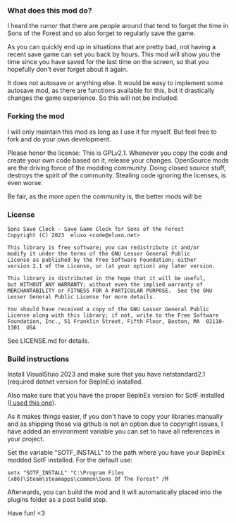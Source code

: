 ### What does this mod do?

I heard the rumor that there are people around that tend to forget the time
in Sons of the Forest and so also forget to regularly save the game.

As you can quickly end up in situations that are pretty bad, not having a
recent save game can set you back by hours. This mod will show you the time
since you have saved for the last time on the screen, so that you hopefully
don't ever forget about it again.

It does not autosave or anything else. It would be easy to implement some
autosave mod, as there are functions available for this, but it drastically
changes the game experience. So this will not be included.

### Forking the mod

I will only maintain this mod as long as I use it for myself. But feel free to
fork and do your own development.

Please honor the license: This is GPLv2.1. Whenever you copy the code and
create your own code based on it, release your changes. OpenSource mods are the
driving force of the modding community. Doing closed source stuff, destroys the
spirit of the community. Stealing code ignoring the licenses, is even worse.

Be fair, as the more open the community is, the better mods will be

### License

    Sons Save Clock - Save Game Clock for Sons of the Forest
    Copyright (C) 2023  eluxo <code@eluxo.net>

    This library is free software; you can redistribute it and/or
    modify it under the terms of the GNU Lesser General Public
    License as published by the Free Software Foundation; either
    version 2.1 of the License, or (at your option) any later version.

    This library is distributed in the hope that it will be useful,
    but WITHOUT ANY WARRANTY; without even the implied warranty of
    MERCHANTABILITY or FITNESS FOR A PARTICULAR PURPOSE.  See the GNU
    Lesser General Public License for more details.

    You should have received a copy of the GNU Lesser General Public
    License along with this library; if not, write to the Free Software
    Foundation, Inc., 51 Franklin Street, Fifth Floor, Boston, MA  02110-1301  USA

See LICENSE.md for details.

### Build instructions

Install VisualStuio 2023 and make sure that you have netstandard2.1 
(required dotnet version for BepInEx) installed.

Also make sure that you have the proper BepInEx version for SotF
installed
([I used this one](https://thunderstore.io/c/sons-of-the-forest/p/BepInEx/BepInExPack_IL2CPP/)).

As it makes things easier, if you don't have to copy your libraries manually
and as shipping those via github is not an option due to copyright issues, I
have added an environment variable you can set to have all references
in your project.

Set the variable "SOTF_INSTALL" to the path where you have your BepInEx
modded SotF installed. For the default use:

    setx "SOTF_INSTALL" "C:\Program Files (x86)\Steam\steamapps\common\Sons Of The Forest" /M

Afterwards, you can build the mod and it will automatically placed into the
plugins folder as a post build step.

Have fun! <3

    


